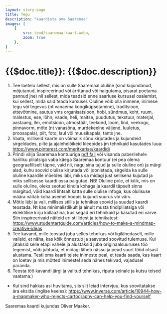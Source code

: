 ```yaml
---
layout: story-page
title: Tegu
description: "kaardista oma Saaremaa"
images: [
    {
        src: teod/saaremaa-kaart.webp,
        zoom: true
    },
]
---
```


# {{$doc.title}}: {{$doc.description}}

1. Tee loetelu sellest, mis on sulle Saaremaal oluline (sind kujundanud, mõjutanud, inspireerinud või ärritanud või haigutama, pisarat poetama pannud jne) nii sellest, mida teadsid enne saarluse kursusel osalemist, kui sellest, mida said teada kursusel. Oluline võib olla inimene, inimese tegu või tegevus (nt vanaema koogiküpsetamine), traditsioon, ettevõtmine, asutus vms organisatsioon, hobi, sündmus, koht, ruum, mälestus, ese, lõhn, vaade, heli, maitse, puudutus, tekstuur, materjal, aastaaeg, ilm, emotsioon, atmosfäär, teekond, loom, lind, veekogu, pinnavorm, mõte (nt vanasõna, murdekeelne väljend, luuletus, proosapala), pilt, foto, laul või muusikapala, tants jne.
2. Vaata, milliseid kaarte on võimalik sõnu kirjutades ja kujundeid sirgeldades, pilte ja ajalehelõikeid kleepides jm tehnikaid kasutades luua: https://www.pinterest.com/meritkarise/kaardid/
3. Prindi välja Saaremaa kontuuriga <a href="../../saaremaa-kaart.pdf" target="_blank" class="bg-primary-600 py-1 px-2 rounded leading-none border-none transition hover:bg-primary-700"><span class="text-white">pdf fail</span></a> või visanda paberilehele hariliku pliiatsiga vaba käega Saaremaa kontuur (ei pea olema geograafiliselt täpne, vaid nii, nagu sina tajud ja sulle oluline on) ja märgi alad, kuhu soovid olulise kirjutada või joonistada, sirgelda ka sulle oluline kaardile mõeldes läbi, miks sa midagi just sellisena kujutad ja miks sellisesse kaardi ossa paigutad. NB! Oluline pole, et kõik, mis on sulle oluline, oleks seotud kindla kohaga ja kaardil täpselt sinna märgitud, võid kaardi lihtsalt katta sulle olulise infoga, kus olulisuse määra näitab koha asemel hoopis kujundi suurus või värv.
4. Mõtle läbi ja vali, millises stiilis ja tehnikas soovid ja suudad kaardi teostada. Nt kas minimalistlikult ja ainult musta tindipliiatsiga või eklektilise kirju kollaažina, kus segad eri tehnikaid ja kasutad eri värve. Siin inspireerivaid näiteid eri stiilidest ja tehnikatest: https://www.studentartguide.com/articles/how-to-make-a-mindmap-creative-ideas
5. Tee kavand, mille teostad juba selles tehnikas või ligilähedaselt, mille valisid, et näha, kas kõik õnnestub ja saavutad soovitud tulemuse. Kui jätaksid selle etapi vahele ja alustaksid juba originaalsuuruses töö tegemist, võib juhtuda, et midagi läheb nässu ja pead suurt tööd otsast alustama. Testi oma kaarti teiste inimeste peal, et teada saada, kas kaart on loetav ja mis mõtted inimestel seda nähes tekivad, vajadusel paranda.
6. Teosta töö kavandi järgi ja valitud tehnikas, riputa seinale ja kutsu teised vaatama:)



<details-wrapper summary="Lisaks" icon="icon-park-outline:six-points">

- Kui sind hakkas asi huvitama, siis siit leiad intervjuu, kus soovitatakse ära eksida (inglise keeles): https://www.inverse.com/article/10944-how-a-mapmaker-who-rejects-cartography-can-help-you-find-yourself


Saaremaa kaardi kujundas Oliver Maaker.

</details-wrapper>
